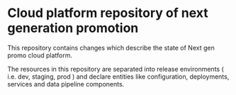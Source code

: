 # Cloud platform repository of  next generation promotion  

This repository contains changes which describe the state of Next gen promo cloud platform.

The resources in this repository are separated into release environments ( i.e. dev, staging, prod ) and declare entities like configuration, deployments, services and data pipeline components.
